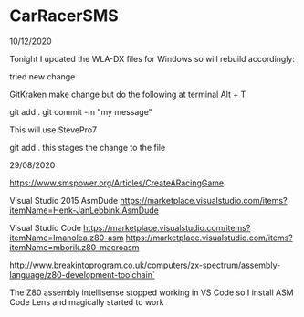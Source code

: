 # CarRacerSMS
10/12/2020

Tonight I updated the WLA-DX files for Windows so will rebuild accordingly:

tried new change

GitKraken
make change but do the following at terminal
Alt + T

git add .
git commit -m "my message"

This will use StevePro7



git add .
this stages the change to the file



29/08/2020

https://www.smspower.org/Articles/CreateARacingGame


Visual Studio 2015
AsmDude
https://marketplace.visualstudio.com/items?itemName=Henk-JanLebbink.AsmDude


Visual Studio Code
https://marketplace.visualstudio.com/items?itemName=Imanolea.z80-asm
https://marketplace.visualstudio.com/items?itemName=mborik.z80-macroasm


http://www.breakintoprogram.co.uk/computers/zx-spectrum/assembly-language/z80-development-toolchain`


The Z80 assembly intellisense stopped working in VS Code so I install ASM Code Lens
and magically started to work
